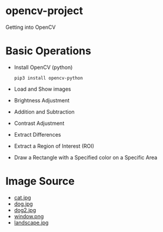 # opencv-project
Getting into OpenCV

# Basic Operations
- Install OpenCV (python)
    
    `pip3 install opencv-python`
- Load and Show images
- Brightness Adjustment
- Addition and Subtraction
- Contrast Adjustment
- Extract Differences
- Extract a Region of Interest (ROI)
- Draw a Rectangle with a Specified color on a Specific Area

# Image Source
- [cat.jpg](https://ko.wikipedia.org/wiki/고양이아과)
- [dog.jpg](https://www.google.com/url?sa=i&url=https%3A%2F%2Fpixabay.com%2Fko%2Fimages%2Fsearch%2F%25ED%259D%2591%25EB%25B0%25B1%2F&psig=AOvVaw0HZAbaJdeQqww2bN_4mR3v&ust=1726454721290000&source=images&cd=vfe&opi=89978449&ved=0CBQQjRxqFwoTCJigt6-ExIgDFQAAAAAdAAAAABAE)
- [dog2.jpg](https://unsplash.com/ko/사진/들판에서-강아지의-흑백-사진-YdVkOJRCNWc)
- [window.png](https://stackoverflow.com/questions/27035672/cv-extract-differences-between-two-images)
- [landscape.jpg](https://www.google.com/url?sa=i&url=https%3A%2F%2Fwww.crowdpic.net%2Fphoto%2F%25ED%2592%258D%25EA%25B2%25BD-%25EC%259E%2590%25EC%2597%25B0-%25EB%2593%25A4%25ED%258C%2590-%25EC%25B4%2588%25EC%259B%2590-%25EB%2582%2598%25EB%25AC%25B4-136857&psig=AOvVaw1dhclHHbVOCbCEBgiakppb&ust=1726677199787000&source=images&cd=vfe&opi=89978449&ved=0CBcQjhxqFwoTCIC67_uzyogDFQAAAAAdAAAAABAE)